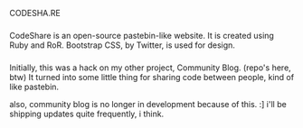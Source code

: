 CODESHA.RE

###

CodeShare is an open-source pastebin-like website. It is created using Ruby and RoR.
Bootstrap CSS, by Twitter, is used for design.

###

Initially, this was a hack on my other project, Community Blog. (repo's here, btw)
It turned into some little thing for sharing code between people, kind of like pastebin.

also, community blog is no longer in development because of this. :]
i'll be shipping updates quite frequently, i think. 

###
